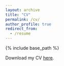 ```yaml
---
layout: archive
title: "CV"
permalink: /cv/
author_profile: true
redirect_from:
  - /resume
---
```


{% include base_path %}

Download my CV [here](http://mghazwi.github.io/files/mg-resume.pdf).